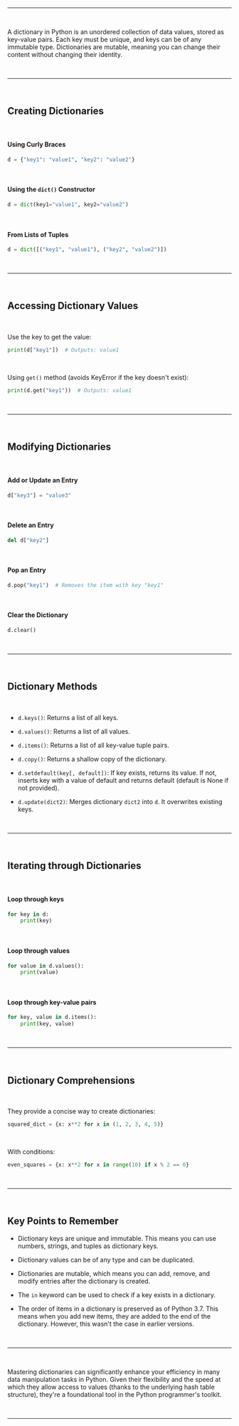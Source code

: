 <br>

---

<br>

A dictionary in Python is an unordered collection of data values, stored as key-value pairs. Each key must be unique, and keys can be of any immutable type. Dictionaries are mutable, meaning you can change their content without changing their identity.

<br>

---

<br>

## Creating Dictionaries

<br>

#### Using Curly Braces

  ```python
  d = {"key1": "value1", "key2": "value2"}
  ```

<br>

#### Using the `dict()` Constructor

  ```python
  d = dict(key1="value1", key2="value2")
  ```

<br>

#### From Lists of Tuples

  ```python
  d = dict([("key1", "value1"), ("key2", "value2")])
  ```

<br>

---

<br>

## Accessing Dictionary Values

<br>

Use the key to get the value:

```python
print(d["key1"])  # Outputs: value1
```

<br>

Using `get()` method (avoids KeyError if the key doesn't exist):

```python
print(d.get("key1"))  # Outputs: value1
```

<br>

---

<br>

## Modifying Dictionaries

<br>

#### Add or Update an Entry

  ```python
  d["key3"] = "value3"
  ```

<br>

#### Delete an Entry

  ```python
  del d["key2"]
  ```

<br>

#### Pop an Entry

  ```python
  d.pop("key1")  # Removes the item with key "key1"
  ```

<br>

#### Clear the Dictionary

  ```python
  d.clear()
  ```

<br>

---

<br>

## Dictionary Methods

<br>

- `d.keys()`: Returns a list of all keys.
  
- `d.values()`: Returns a list of all values.
  
- `d.items()`: Returns a list of all key-value tuple pairs.

- `d.copy()`: Returns a shallow copy of the dictionary.

- `d.setdefault(key[, default])`: If key exists, returns its value. If not, inserts key with a value of default and returns default (default is None if not provided).

- `d.update(dict2)`: Merges dictionary `dict2` into `d`. It overwrites existing keys.

<br>

---

<br>

## Iterating through Dictionaries

<br>

#### Loop through keys

```python
for key in d:
    print(key)
```

<br>

#### Loop through values

```python
for value in d.values():
    print(value)
```

<br>

#### Loop through key-value pairs

```python
for key, value in d.items():
    print(key, value)
```

<br>

---

<br>

## Dictionary Comprehensions

<br>

They provide a concise way to create dictionaries:

```python
squared_dict = {x: x**2 for x in (1, 2, 3, 4, 5)}
```

<br>

With conditions:

```python
even_squares = {x: x**2 for x in range(10) if x % 2 == 0}
```

<br>

---

<br>

## Key Points to Remember

- Dictionary keys are unique and immutable. This means you can use numbers, strings, and tuples as dictionary keys.

- Dictionary values can be of any type and can be duplicated.

- Dictionaries are mutable, which means you can add, remove, and modify entries after the dictionary is created.

- The `in` keyword can be used to check if a key exists in a dictionary.

- The order of items in a dictionary is preserved as of Python 3.7. This means when you add new items, they are added to the end of the dictionary. However, this wasn't the case in earlier versions.

<br>

---

<br>

Mastering dictionaries can significantly enhance your efficiency in many data manipulation tasks in Python. Given their flexibility and the speed at which they allow access to values (thanks to the underlying hash table structure), they're a foundational tool in the Python programmer's toolkit.

<br>

---

<br>